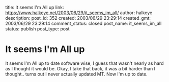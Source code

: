 title: It seems I'm All up
link: https://www.halkeye.net/2003/06/29/it_seems_im_all/
author: halkeye
description: 
post_id: 352
created: 2003/06/29 23:29:14
created_gmt: 2003/06/29 23:29:14
comment_status: closed
post_name: it_seems_im_all
status: publish
post_type: post

# It seems I'm All up

It seems I'm All up to date software wise, I guess that wasn't nearly as hard as I thought it would be. Okay, I take that back, it was a bit harder than I thought.. turns out I never actually updated MT. Now I'm up to date.